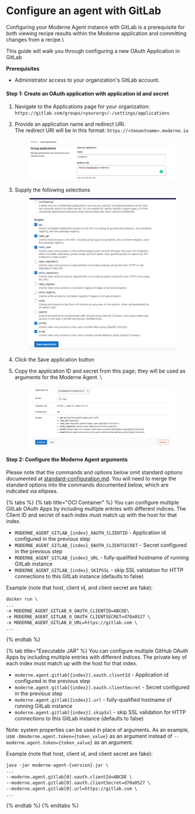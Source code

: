 # Configure an agent with GitLab

Configuring your Moderne Agent instance with GitLab is a prerequisite for both viewing recipe results within the Moderne application and committing changes from a recipe.\\

This guide will walk you through configuring a new OAuth Application in GitLab

**Prerequisites**

* Administrator access to your organization's GitLab account.

#### Step 1: Create an OAuth application with application id and secret

1. Navigate to the Applications page for your organization: `https://gitlab.com/groups/<yourorg>/-/settings/applications`
2.  Provide an application name and redirect URI.\
    The redirect URI will be in this format: `https://<tenantname>.moderne.io`

    <figure><img src="../../.gitbook/assets/Screenshot 2022-12-27 at 8.59.50 AM (1).png" alt=""><figcaption></figcaption></figure>
3.  Supply the following selections

    <figure><img src="../../.gitbook/assets/Screenshot 2022-12-27 at 7.52.35 AM.png" alt=""><figcaption></figcaption></figure>
4. Click the Save application button
5.  Copy the application ID and secret from this page; they will be used as arguments for the Moderne Agent. \\

    <figure><img src="../../.gitbook/assets/Screenshot 2022-12-27 at 8.03.35 AM.png" alt=""><figcaption></figcaption></figure>

#### Step 2: Configure the Moderne Agent arguments

Please note that the commands and options below omit standard options documented at [standard-configuration.md](standard-configuration.md "mention"). You will need to merge the standard options into the commands documented below, which are indicated via ellipses.

{% tabs %}
{% tab title="OCI Container" %}
You can configure multiple GitLab OAuth Apps by including multiple entries with different indices. The Client ID and secret of each index must match up with the host for that index.

* `MODERNE_AGENT_GITLAB_{index}_OAUTH_CLIENTID` - Application id configured in the previous step
* `MODERNE_AGENT_GITLAB_{index}_OAUTH_CLIENTSECRET` - Secret configured in the previous step
* `MODERNE_AGENT_GITLAB_{index}_URL` - fully-qualified hostname of running GitLab instance
* `MODERNE_AGENT_GITLAB_{index}_SKIPSSL` - skip SSL validation for HTTP connections to this GitLab instance (defaults to false)

Example (note that host, client id, and client secret are fake):

```
docker run \
...
-e MODERNE_AGENT_GITLAB_0_OAUTH_CLIENTID=ABCDE\
-e MODERNE_AGENT_GITLAB_0_OAUTH_CLIENTSECRET=d70a0527 \
-e MODERNE_AGENT_GITLAB_0_URL=https://gitlab.com \
...
```
{% endtab %}

{% tab title="Executable JAR" %}
You can configure multiple GitHub OAuth Apps by including multiple entries with different indices. The private key of each index must match up with the host for that index.

* `moderne.agent.gitlab[{index}].oauth.clientId` - Application id configured in the previous step
* `moderne.agent.gitlab[{index}].oauth.clientSecret` - Secret configured in the previous step
* `moderne.agent.gitlab[{index}].url` - fully-qualified hostname of running GitLab instance
* `moderne.agent.gitlab[{index}].skipSsl` - skip SSL validation for HTTP connections to this GitLab instance (defaults to false)

Note: system properties can be used in place of arguments. As an example, use `-Dmoderne.agent.token={token_value}` as an argument instead of `--moderne.agent.token={token_value}` as an argument.

Example (note that host, client id, and client secret are fake):

```
java -jar moderne-agent-{version}.jar \
...
--moderne.agent.gitlab[0].oauth.clientId=ABCDE \
--moderne.agent.gitlab[0].oauth.clientSecret=d70a0527 \
--moderne.agent.gitlab[0].url=https://gitlab.com \
...
```
{% endtab %}
{% endtabs %}
